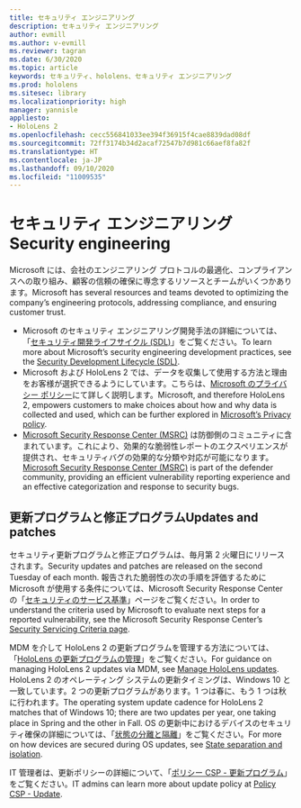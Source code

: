 ```yaml
---
title: セキュリティ エンジニアリング
description: セキュリティ エンジニアリング
author: evmill
ms.author: v-evmill
ms.reviewer: tagran
ms.date: 6/30/2020
ms.topic: article
keywords: セキュリティ、hololens、セキュリティ エンジニアリング
ms.prod: hololens
ms.sitesec: library
ms.localizationpriority: high
manager: yannisle
appliesto:
- HoloLens 2
ms.openlocfilehash: cecc556841033ee394f36915f4cae8839dad08df
ms.sourcegitcommit: 72ff3174b34d2acaf72547b7d981c66aef8fa82f
ms.translationtype: HT
ms.contentlocale: ja-JP
ms.lasthandoff: 09/10/2020
ms.locfileid: "11009535"
---
```

# <span data-ttu-id="5c8e8-104">セキュリティ エンジニアリング</span><span class="sxs-lookup"><span data-stu-id="5c8e8-104">Security engineering</span></span>

<span data-ttu-id="5c8e8-105">Microsoft には、会社のエンジニアリング プロトコルの最適化、コンプライアンスへの取り組み、顧客の信頼の確保に専念するリソースとチームがいくつかあります。</span><span class="sxs-lookup"><span data-stu-id="5c8e8-105">Microsoft has several resources and teams devoted to optimizing the company’s engineering protocols, addressing compliance, and ensuring customer trust.</span></span> 

  * <span data-ttu-id="5c8e8-106">Microsoft のセキュリティ エンジニアリング開発手法の詳細については、「[セキュリティ開発ライフサイクル (SDL)](https://www.microsoft.com/securityengineering/sdl)」をご覧ください。</span><span class="sxs-lookup"><span data-stu-id="5c8e8-106">To learn more about Microsoft’s security engineering development practices, see the [Security Development Lifecycle (SDL)](https://www.microsoft.com/securityengineering/sdl).</span></span>
  * <span data-ttu-id="5c8e8-107">Microsoft および HoloLens 2 では、データを収集して使用する方法と理由をお客様が選択できるようにしています。こちらは、[Microsoft のプライバシー ポリシー](https://privacy.microsoft.com/)にて詳しく説明します。</span><span class="sxs-lookup"><span data-stu-id="5c8e8-107">Microsoft, and therefore HoloLens 2, empowers customers to make choices about how and why data is collected and used, which can be further explored in [Microsoft’s Privacy policy](https://privacy.microsoft.com/).</span></span> 
  * <span data-ttu-id="5c8e8-108">[Microsoft Security Response Center (MSRC)](https://www.microsoft.com/msrc) は防御側のコミュニティに含まれています。これにより、効果的な脆弱性レポートのエクスペリエンスが提供され、セキュリティバグの効果的な分類や対応が可能になります。</span><span class="sxs-lookup"><span data-stu-id="5c8e8-108">[Microsoft Security Response Center (MSRC)](https://www.microsoft.com/msrc) is part of the defender community, providing an efficient vulnerability reporting experience and an effective categorization and response to security bugs.</span></span> 

## <span data-ttu-id="5c8e8-109">更新プログラムと修正プログラム</span><span class="sxs-lookup"><span data-stu-id="5c8e8-109">Updates and patches</span></span>

<span data-ttu-id="5c8e8-110">セキュリティ更新プログラムと修正プログラムは、毎月第 2 火曜日にリリースされます。</span><span class="sxs-lookup"><span data-stu-id="5c8e8-110">Security updates and patches are released on the second Tuesday of each month.</span></span> <span data-ttu-id="5c8e8-111">報告された脆弱性の次の手順を評価するために Microsoft が使用する条件については、Microsoft Security Response Center の「[セキュリティのサービス基準](https://www.microsoft.com/msrc/windows-security-servicing-criteria)」ページをご覧ください。</span><span class="sxs-lookup"><span data-stu-id="5c8e8-111">In order to understand the criteria used by Microsoft to evaluate next steps for a reported vulnerability, see the Microsoft Security Response Center’s [Security Servicing Criteria page](https://www.microsoft.com/msrc/windows-security-servicing-criteria).</span></span> 

<span data-ttu-id="5c8e8-112">MDM を介して HoloLens 2 の更新プログラムを管理する方法については、「[HoloLens の更新プログラムの管理](https://docs.microsoft.com/hololens/hololens-updates)」をご覧ください。</span><span class="sxs-lookup"><span data-stu-id="5c8e8-112">For guidance on managing HoloLens 2 updates via MDM, see [Manage HoloLens updates](https://docs.microsoft.com/hololens/hololens-updates).</span></span> <span data-ttu-id="5c8e8-113">HoloLens 2 のオペレーティング システムの更新タイミングは、Windows 10 と一致しています。2 つの更新プログラムがあります。1 つは春に、もう 1 つは秋に行われます。</span><span class="sxs-lookup"><span data-stu-id="5c8e8-113">The operating system update cadence for HoloLens 2 matches that of Windows 10; there are two updates per year, one taking place in Spring and the other in Fall.</span></span> <span data-ttu-id="5c8e8-114">OS の更新中におけるデバイスのセキュリティ確保の詳細については、「[状態の分離と隔離](security-state-separation-isolation.md)」をご覧ください。</span><span class="sxs-lookup"><span data-stu-id="5c8e8-114">For more on how devices are secured during OS updates, see [State separation and isolation](security-state-separation-isolation.md).</span></span> 

<span data-ttu-id="5c8e8-115">IT 管理者は、更新ポリシーの詳細について、「[ポリシー CSP - 更新プログラム](https://docs.microsoft.com/windows/client-management/mdm/policy-csp-update)」をご覧ください。</span><span class="sxs-lookup"><span data-stu-id="5c8e8-115">IT admins can learn more about update policy at [Policy CSP - Update](https://docs.microsoft.com/windows/client-management/mdm/policy-csp-update).</span></span> 
